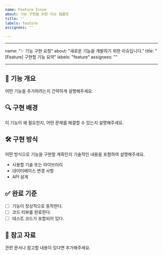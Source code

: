 ```yaml
---
name: Feature Issue
about: 기능 구현을 위한 이슈 템플릿
title: ''
labels: feature
assignees: ''

---
```


---
name: "✨ 기능 구현 요청"
about: "새로운 기능을 개발하기 위한 이슈입니다."
title: "[Feature] 구현할 기능 요약"
labels: "feature"
assignees: ""

---

## 🚀 기능 개요
어떤 기능을 추가하려는지 간략하게 설명해주세요.

## 🔍 구현 배경
이 기능이 왜 필요한지, 어떤 문제를 해결할 수 있는지 설명해주세요.

## 🛠 구현 방식
어떤 방식으로 기능을 구현할 계획인지 기술적인 내용을 포함하여 설명해주세요.
- 사용할 기술 또는 라이브러리
- 데이터베이스 변경 사항
- API 설계

## ✅ 완료 기준
- [ ] 기능이 정상적으로 동작한다.
- [ ] 코드 리뷰를 완료한다.
- [ ] 테스트 코드가 포함되어 있다.

## 📌 참고 자료
관련 문서나 참고할 내용이 있다면 추가해주세요.
